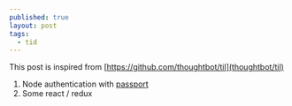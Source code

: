 ```yaml
---
published: true
layout: post
tags:
  - tid
---
```

This post is inspired from [https://github.com/thoughtbot/til](thoughtbot/til)

1. Node authentication with [passport](http://passportjs.org/docs)
2. Some react / redux